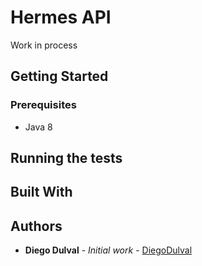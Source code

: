 # Hermes API

Work in process

## Getting Started

### Prerequisites

* Java 8

## Running the tests

## Built With

## Authors

* **Diego Dulval** - *Initial work* - [DiegoDulval](https://github.com/diegodulval)

